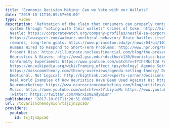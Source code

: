 ```yaml
---
title: 'Economic Decision Making: Can we Vote with our Wallets?'
date: "2019-10-11T16:09:57+08:00"
type: video
description: 'Refutation of the claim that consumers can properly control a free market
  system through "voting with their wallets" Crimes of Coke: http://killercoke.org/index.php
  Nestle: https://corporatewatch.org/company-profiles/nestlé-sa-corporate-crimes Walmart:
  https://lawaspect.com/walmart-unethical-behavior/ Brain battles itself over short-term
  rewards, long-term goals: https://www.princeton.edu/pr/news/04/q4/1014-brain.htm
  Humans Wired to Respond to Short-Term Problems: http://www.npr.org/templates/story/story.php?storyId=5530483
  Present Bias: https://illuminate.nucleusfinancial.com/blog/the-present-bias-why-we-prioritise-short-term-wants-over-long-term-needs/
  Heuristics & Biases: http://www2.gsu.edu/~dscthw/x130/Heuristics-biases.html Asch
  Conformity Experiment: https://www.youtube.com/watch?v=TYIh4MkcfJA Framing effect:
  https://en.wikipedia.org/wiki/Framing_effect_(psychology) Agenda Setting Theory:
  https://masscommtheory.com/theory-overviews/agenda-setting-theory/ Decisions Are
  Emotional, Not Logical: http://bigthink.com/experts-corner/decisions-are-emotional-not-logical-the-neuroscience-behind-decision-making
  Real World Examples of How Heuristics Have Been Used Against Us: http://www.lifehack.org/articles/lifestyle/real-world-examples-how-heuristics-have-been-used-against.html
  Neuromarketing: https://www.neurosciencemarketing.com/blog/articles/what-is-neuromarketing.htm#
  Music: https://www.youtube.com/watch?v=x2YlbiyiuMc https://www.youtube.com/watch?v=m8m2BYv02Nw
  Twitter: https://twitter.com/MarxismEndymion'
publishdate: "2017-10-01T11:20:31.000Z"
url: /tovarishchendymion/tsjIjn2pcaQ/
providers:
  youtube:
    id: tsjIjn2pcaQ
---
```

